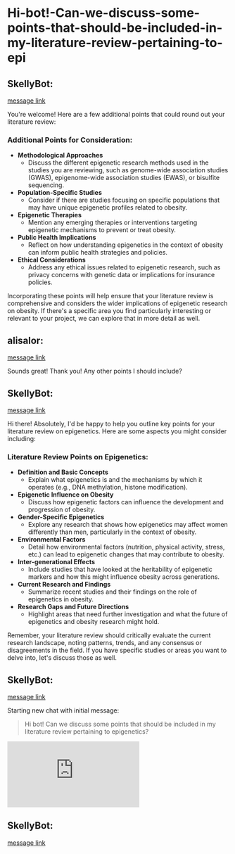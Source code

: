 # Hi-bot!-Can-we-discuss-some-points-that-should-be-included-in-my-literature-review-pertaining-to-epi

## **SkellyBot**:

 [message link](https://discord.com/channels/1194766712680222800/1214064108329107467/1214064290965753928) 

 You're welcome! Here are a few additional points that could round out your literature review:

### Additional Points for Consideration:
- **Methodological Approaches**
  - Discuss the different epigenetic research methods used in the studies you are reviewing, such as genome-wide association studies (GWAS), epigenome-wide association studies (EWAS), or bisulfite sequencing.
- **Population-Specific Studies**
  - Consider if there are studies focusing on specific populations that may have unique epigenetic profiles related to obesity.
- **Epigenetic Therapies**
  - Mention any emerging therapies or interventions targeting epigenetic mechanisms to prevent or treat obesity.
- **Public Health Implications**
  - Reflect on how understanding epigenetics in the context of obesity can inform public health strategies and policies.
- **Ethical Considerations**
  - Address any ethical issues related to epigenetic research, such as privacy concerns with genetic data or implications for insurance policies.

Incorporating these points will help ensure that your literature review is comprehensive and considers the wider implications of epigenetic research on obesity. If there's a specific area you find particularly interesting or relevant to your project, we can explore that in more detail as well.

## **alisalor**:

 [message link](https://discord.com/channels/1194766712680222800/1214064108329107467/1214064289237962832) 

 Sounds great! Thank you! Any other points I should include?

## **SkellyBot**:

 [message link](https://discord.com/channels/1194766712680222800/1214064108329107467/1214064116818509884) 

 Hi there! Absolutely, I'd be happy to help you outline key points for your literature review on epigenetics. Here are some aspects you might consider including:

### Literature Review Points on Epigenetics:
- **Definition and Basic Concepts**
  - Explain what epigenetics is and the mechanisms by which it operates (e.g., DNA methylation, histone modification).
- **Epigenetic Influence on Obesity**
  - Discuss how epigenetic factors can influence the development and progression of obesity.
- **Gender-Specific Epigenetics**
  - Explore any research that shows how epigenetics may affect women differently than men, particularly in the context of obesity.
- **Environmental Factors**
  - Detail how environmental factors (nutrition, physical activity, stress, etc.) can lead to epigenetic changes that may contribute to obesity.
- **Inter-generational Effects**
  - Include studies that have looked at the heritability of epigenetic markers and how this might influence obesity across generations.
- **Current Research and Findings**
  - Summarize recent studies and their findings on the role of epigenetics in obesity.
- **Research Gaps and Future Directions**
  - Highlight areas that need further investigation and what the future of epigenetics and obesity research might hold.

Remember, your literature review should critically evaluate the current research landscape, noting patterns, trends, and any consensus or disagreements in the field. If you have specific studies or areas you want to delve into, let's discuss those as well.

## **SkellyBot**:

 [message link](https://discord.com/channels/1194766712680222800/1214064108329107467/1214064111848128522) 

 Starting new chat with initial message:

> Hi bot! Can we discuss some points that should be included in my literature review pertaining to epigenetics?

![chat-1214064108329107467.json](https://cdn.discordapp.com/attachments/1214064108329107467/1214064347735658607/chat-1214064108329107467.json?ex=66137008&is=6600fb08&hm=c68b069df5932b3fbee87f671a29dc4557ef3f640a5ccbf33667acb942e14b3c&)

## **SkellyBot**:

 [message link](https://discord.com/channels/1194766712680222800/1214064108329107467/1214064110304755782) 

 

